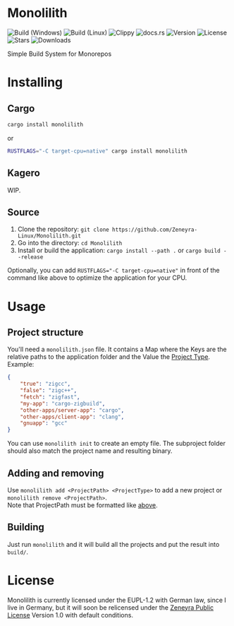 # Monolilith
![Build (Windows)](https://github.com/Zeneyra-Linux/Monolilith/actions/workflows/build-windows.yml/badge.svg?branch=main)
![Build (Linux)](https://github.com/Zeneyra-Linux/Monolilith/actions/workflows/build-linux.yml/badge.svg?branch=main)
![Clippy](https://github.com/Zeneyra-Linux/Monolilith/actions/workflows/cargo-clippy.yml/badge.svg?branch=main)
![docs.rs](https://docs.rs/monolilith/badge.svg)
![Version](https://img.shields.io/crates/v/monolilith.svg)
![License](https://img.shields.io/crates/l/monolilith.svg)
![Stars](https://img.shields.io/github/stars/Zeneyra-Linux/Monolilith.svg)
![Downloads](https://img.shields.io/crates/d/monolilith.svg)

Simple Build System for Monorepos

# Installing
## Cargo
```sh
cargo install monolilith
```
or 
```sh
RUSTFLAGS="-C target-cpu=native" cargo install monolilith
```

## Kagero
WIP.

## Source
1. Clone the repository: `git clone https://github.com/Zeneyra-Linux/Monolilith.git`
2. Go into the directory: `cd Monolilith`
3. Install or build the application: `cargo install --path .` or `cargo build --release`

Optionally, you can add `RUSTFLAGS="-C target-cpu=native"` in front of the command like above to optimize the application for your CPU.

# Usage
## Project structure
You'll need a `monolilith.json` file. It contains a Map where the Keys are the relative paths to the application folder and the Value the [Project Type](https://github.com/Zeneyra-Linux/Monolilith/wiki/Project-Types).  
Example:
```json
{
    "true": "zigcc",
    "false": "zigc++",
    "fetch": "zigfast",
    "my-app": "cargo-zigbuild",
    "other-apps/server-app": "cargo",
    "other-apps/client-app": "clang",
    "gnuapp": "gcc"
}
```
You can use `monolilith init` to create an empty file. The subproject folder should also match the project name and resulting binary.

## Adding and removing
Use `monolilith add <ProjectPath> <ProjectType>` to add a new project or `monolilith remove <ProjectPath>`.  
Note that ProjectPath must be formatted like [above](#project-structure).

## Building
Just run `monolilith` and it will build all the projects and put the result into `build/`.

# License
Monolilith is currently licensed under the EUPL-1.2 with German law, since I live in Germany, but it will soon be relicensed under the [Zeneyra Public License](https://github.com/Zeneyra-Linux/Monolilith) Version 1.0 with default conditions.
